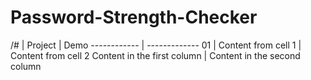 # Password-Strength-Checker

/# | Project | Demo
------------ | -------------
01 | Content from cell 1 | Content from cell 2
Content in the first column | Content in the second column